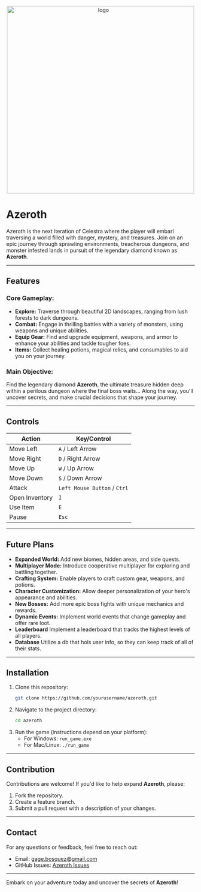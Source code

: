 <p align="center">
  <img src="https://github.com/user-attachments/assets/5587e9aa-64be-4e9f-a416-baf8d184d9c5" alt="logo" width="500" />
</p>

# Azeroth

Azeroth is the next iteration of Celestra where the player will embarl traversing a world filled with danger, mystery, and treasures. Join on an epic journey through sprawling environments, treacherous dungeons, and monster infested lands in pursuit of the legendary diamond known as **Azeroth**.

---

## Features

### Core Gameplay:
- **Explore:** Traverse through beautiful 2D landscapes, ranging from lush forests to dark dungeons.
- **Combat:** Engage in thrilling battles with a variety of monsters, using weapons and unique abilities.
- **Equip Gear:** Find and upgrade equipment, weapons, and armor to enhance your abilities and tackle tougher foes.
- **Items:** Collect healing potions, magical relics, and consumables to aid you on your journey.

### Main Objective:
Find the legendary diamond **Azeroth**, the ultimate treasure hidden deep within a perilous dungeon where the final boss waits... Along the way, you'll uncover secrets, and make crucial decisions that shape your journey.

---

## Controls

| Action           | Key/Control    |
|------------------|----------------|
| Move Left        | `A` / Left Arrow |
| Move Right       | `D` / Right Arrow |
| Move Up          | `W` / Up Arrow |
| Move Down        | `S` / Down Arrow |
| Attack           | `Left Mouse Button` / `Ctrl` |
| Open Inventory   | `I`             |
| Use Item         | `E`             |
| Pause            | `Esc`           |

---

## Future Plans

- **Expanded World:** Add new biomes, hidden areas, and side quests.
- **Multiplayer Mode:** Introduce cooperative multiplayer for exploring and battling together.
- **Crafting System:** Enable players to craft custom gear, weapons, and potions.
- **Character Customization:** Allow deeper personalization of your hero's appearance and abilities.
- **New Bosses:** Add more epic boss fights with unique mechanics and rewards.
- **Dynamic Events:** Implement world events that change gameplay and offer rare loot.
- **Leaderboard** Implement a leaderboard that tracks the highest levels of all players.
- **Database** Utilize a db that hols user info, so they can keep track of all of their stats.

---

## Installation

1. Clone this repository:
   ```bash
   git clone https://github.com/yourusername/azeroth.git
   ```
2. Navigate to the project directory:
   ```bash
   cd azeroth
   ```
3. Run the game (instructions depend on your platform):
   - For Windows: `run_game.exe`
   - For Mac/Linux: `./run_game`

---

## Contribution

Contributions are welcome! If you'd like to help expand **Azeroth**, please:
1. Fork the repository.
2. Create a feature branch.
3. Submit a pull request with a description of your changes.

---

## Contact

For any questions or feedback, feel free to reach out:
- Email: [gage.bosquez@gmail.com](mailto:gage.bosquez@gmail.com)
- GitHub Issues: [Azeroth Issues](https://github.com/gagebosq/azeroth/issues)

---

Embark on your adventure today and uncover the secrets of **Azeroth**!

